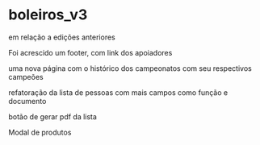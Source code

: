 # boleiros_v3

em relação a edições anteriores

Foi acrescido um footer, com link dos apoiadores

uma nova página com o histórico dos campeonatos com seu respectivos campeões

refatoração da lista de pessoas com mais campos como função e documento

botão de gerar pdf da lista

Modal de produtos
